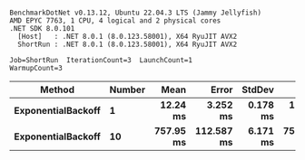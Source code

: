 ```

BenchmarkDotNet v0.13.12, Ubuntu 22.04.3 LTS (Jammy Jellyfish)
AMD EPYC 7763, 1 CPU, 4 logical and 2 physical cores
.NET SDK 8.0.101
  [Host]   : .NET 8.0.1 (8.0.123.58001), X64 RyuJIT AVX2
  ShortRun : .NET 8.0.1 (8.0.123.58001), X64 RyuJIT AVX2

Job=ShortRun  IterationCount=3  LaunchCount=1  
WarmupCount=3  

```
| Method             | Number | Mean      | Error      | StdDev   | Min       | Max       | Allocated |
|------------------- |------- |----------:|-----------:|---------:|----------:|----------:|----------:|
| **ExponentialBackoff** | **1**      |  **12.24 ms** |   **3.252 ms** | **0.178 ms** |  **12.09 ms** |  **12.44 ms** |     **520 B** |
| **ExponentialBackoff** | **10**     | **757.95 ms** | **112.587 ms** | **6.171 ms** | **751.75 ms** | **764.10 ms** |    **4120 B** |
